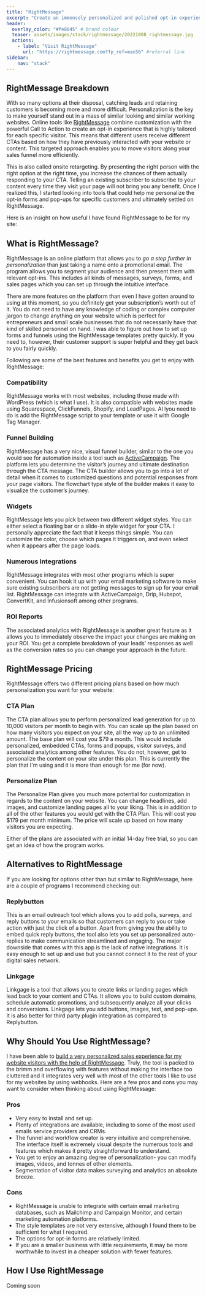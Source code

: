 ```yaml
---
title: "RightMessage"
excerpt: "Create an immensely personalized and polished opt-in experience for your customers!"
header:
  overlay_color: "#fe8045" # brand colour
  teaser: assets/images/stack/rightmessage/20221008_rightmessage.jpg
  actions:
    - label: "Visit RightMessage"
      url: "https://rightmessage.com?fp_ref=max56" #referral link
sidebar:
    nav: "stack"
---
```


## RightMessage Breakdown

With so many options at their disposal, catching leads and retaining customers is becoming more and more difficult. Personalization is the key to make yourself stand out in a mass of similar looking and similar working websites. Online tools like [RightMessage](https://rightmessage.com/?fp_ref=max56) combine customization with the powerful Call to Action to create an opt-in experience that is highly tailored for each specific visitor. This means that different users receive different CTAs based on how they have previously interacted with your website or content. This targeted approach enables you to move visitors along your sales funnel more efficiently.

This is also called onsite retargeting. By presenting the right person with the right option at the right time, you increase the chances of them actually responding to your CTA. Telling an existing subscriber to subscribe to your content every time they visit your page will not bring you any benefit. Once I realized this, I started looking into tools that could help me personalize the opt-in forms and pop-ups for specific customers and ultimately settled on RightMessage. 

Here is an insight on how useful I have found RightMessage to be for my site:

## What is RightMessage?

RightMessage is an online platform that allows you to *go a step further in personalization* than just taking a name onto a promotional email. The program allows you to segment your audience and then present them with relevant opt-ins. This includes all kinds of messages, surveys, forms, and sales pages which you can set up through the intuitive interface. 

There are more features on the platform than even I have gotten around to using at this moment, so you definitely get your subscription’s worth out of it. You do not need to have any knowledge of coding or complex computer jargon to change anything on your website which is perfect for entrepreneurs and small scale businesses that do not necessarily have that kind of skilled personnel on hand. I was able to figure out how to set up forms and funnels using the RightMessage templates pretty quickly. If you need to, however, their customer support is super helpful and they get back to you fairly quickly.

Following are some of the best features and benefits you get to enjoy with RightMessage:

### Compatibility

RightMessage works with most websites, including those made with WordPress (which is what I use). It is also compatible with websites made using Squarespace, ClickFunnels, Shopify, and LeadPages. Al lyou need to do is add the RightMessage script to your template or use it with Google Tag Manager.

### Funnel Building

RightMessage has a very nice, visual funnel builder, similar to the one you would see for automation inside a tool such as [ActiveCampaign](https://maxplaining.com/stack/wildmail/). The platform lets you determine the visitor’s journey and ultimate destination through the CTA message. The CTA builder allows you to go into a lot of detail when it comes to customized questions and potential responses from your page visitors. The flowchart type style of the builder makes it easy to visualize the customer’s journey. 

### Widgets 

RightMessage lets you pick between two different widget styles. You can either select a floating bar or a slide-in style widget for your CTA. I personally appreciate the fact that it keeps things simple. You can customize the color, choose which pages it triggers on, and even select when it appears after the page loads. 

### Numerous Integrations

RightMessage integrates with most other programs which is super convenient. You can hook it up with your email marketing software to make sure existing subscribers are not getting messages to sign up for your email list. RightMessage can integrate with ActiveCampaign, Drip, Hubspot, ConvertKit, and Infusionsoft among other programs.

### ROI Reports

The associated analytics with RightMessage is another great feature as it allows you to immediately observe the impact your changes are making on your ROI. You get a complete breakdown of your leads’ responses as well as the conversion rates so you can change your approach in the future.

## RightMessage Pricing

RightMessage offers two different pricing plans based on how much personalization you want for your website:

### CTA Plan

The CTA plan allows you to perform personalized lead generation for up to 10,000 visitors per month to begin with. You can scale up the plan based on how many visitors you expect on your site, all the way up to an unlimited amount. The base plan will cost you $79 a month. This would include personalized, embedded CTAs, forms and popups, visitor surveys, and associated analytics among other features. You do not, however, get to personalize the content on your site under this plan. This is currently the plan that I'm using and it is more than enough for me (for now).

### Personalize Plan

The Personalize Plan gives you much more potential for customization in regards to the content on your website. You can change headlines, add images, and customize landing pages all to your liking. This is in addition to all of the other features you would get with the CTA Plan. This will cost you $179 per month minimum. The price will scale up based on how many visitors you are expecting.

Either of the plans are associated with an initial 14-day free trial, so you can get an idea of how the program works.

## Alternatives to RightMessage

If you are looking for options other than but similar to RightMessage, here are a couple of programs I recommend checking out:

### Replybutton

This is an email outreach tool which allows you to add polls, surveys, and reply buttons to your emails so that customers can reply to you or take action with just the click of a button. Apart from giving you the ability to embed quick reply buttons, the tool also lets you set up personalized auto-replies to make communication streamlined and engaging. The major downside that comes with this app is the lack of native integrations. It is easy enough to set up and use but you cannot connect it to the rest of your digital sales network.

### Linkgage

Linkgage is a tool that allows you to create links or landing pages which lead back to your content and CTAs. It allows you to build custom domains, schedule automatic promotions, and subsequently analyze all your clicks and conversions. Linkgage lets you add buttons, images, text, and pop-ups. It is also better for third party plugin integration as compared to Replybutton.

## Why Should You Use RightMessage?

I have been able to [build a very personalized sales experience for my website visitors with the help of RightMessage](https://rightmessage.com/use-case/personalized-salespages/?fp_ref=max56). Truly, the tool is packed to the brimm and overflowing with features without making the interface too cluttered and it integrates very well with most of the other tools I like to use for my websites by using webhooks. Here are a few pros and cons you may want to consider when thinking about using RightMessage:

### Pros 

*	Very easy to install and set up.
*	Plenty of integrations are available, including to some of the most used emails service providers and CRMs.
*	The funnel and workflow creator is very intuitive and comprehensive. The interface itself is extremely visual despite the numerous tools and features which makes it pretty straightforward to understand.
*	You get to enjoy an amazing degree of personalization- you can modify images, videos, and tonnes of other elements.
*	Segmentation of visitor data makes surveying and analytics an absolute breeze.

### Cons 

*	RightMessage is unable to integrate with certain email marketing databases, such as Mailchimp and Campaign Monitor, and certain marketing automation platforms.
*	The style templates are not very extensive, although I found them to be sufficient for what I required. 
*	The options for opt-in forms are relatively limited. 
*	If you are a smaller business with little requirements, it may be more worthwhile to invest in a cheaper solution with fewer features. 

## How I Use RightMessage

>
Coming soon

